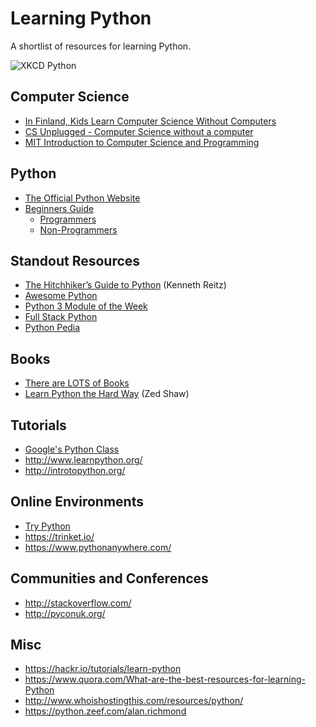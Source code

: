 # Learning Python

A shortlist of resources for learning Python.

![XKCD Python](https://imgs.xkcd.com/comics/python.png)

## Computer Science

* [In Finland, Kids Learn Computer Science Without Computers](https://www.theatlantic.com/education/archive/2017/02/teaching-computer-science-without-computers/517548/)
* [CS Unplugged - Computer Science without a computer](http://csunplugged.org/)
* [MIT Introduction to Computer Science and Programming](https://ocw.mit.edu/courses/electrical-engineering-and-computer-science/6-00sc-introduction-to-computer-science-and-programming-spring-2011/)

## Python

* [The Official Python Website](https://www.python.org/)
* [Beginners Guide](https://wiki.python.org/moin/BeginnersGuide/)
  * [Programmers](https://wiki.python.org/moin/BeginnersGuide/Programmers)
  * [Non-Programmers](https://wiki.python.org/moin/BeginnersGuide/NonProgrammers)


## Standout Resources

* [The Hitchhiker’s Guide to Python](http://docs.python-guide.org/) (Kenneth Reitz)
* [Awesome Python](https://awesome-python.com/)
* [Python 3 Module of the Week](https://pymotw.com/3/)
* [Full Stack Python](https://www.fullstackpython.com/)
* [Python Pedia](https://pythonpedia.com/)

## Books

* [There are LOTS of Books](http://pythonbooks.revolunet.com/)
* [Learn Python the Hard Way](https://learnpythonthehardway.org/book/) (Zed Shaw)

## Tutorials

* [Google's Python Class](https://developers.google.com/edu/python/)
* http://www.learnpython.org/
* http://introtopython.org/

## Online Environments

* [Try Python](https://try-python.appspot.com/)
* https://trinket.io/
* https://www.pythonanywhere.com/

## Communities and Conferences

* http://stackoverflow.com/
* http://pyconuk.org/

## Misc

* https://hackr.io/tutorials/learn-python
* https://www.quora.com/What-are-the-best-resources-for-learning-Python
* http://www.whoishostingthis.com/resources/python/
* https://python.zeef.com/alan.richmond
